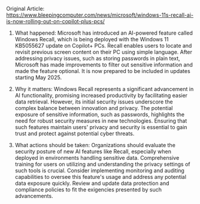 Original Article: https://www.bleepingcomputer.com/news/microsoft/windows-11s-recall-ai-is-now-rolling-out-on-copilot-plus-pcs/

1) What happened: Microsoft has introduced an AI-powered feature called Windows Recall, which is being deployed with the Windows 11 KB5055627 update on Copilot+ PCs. Recall enables users to locate and revisit previous screen content on their PC using simple language. After addressing privacy issues, such as storing passwords in plain text, Microsoft has made improvements to filter out sensitive information and made the feature optional. It is now prepared to be included in updates starting May 2025.

2) Why it matters: Windows Recall represents a significant advancement in AI functionality, promising increased productivity by facilitating easier data retrieval. However, its initial security issues underscore the complex balance between innovation and privacy. The potential exposure of sensitive information, such as passwords, highlights the need for robust security measures in new technologies. Ensuring that such features maintain users' privacy and security is essential to gain trust and protect against potential cyber threats.

3) What actions should be taken: Organizations should evaluate the security posture of new AI features like Recall, especially when deployed in environments handling sensitive data. Comprehensive training for users on utilizing and understanding the privacy settings of such tools is crucial. Consider implementing monitoring and auditing capabilities to oversee this feature's usage and address any potential data exposure quickly. Review and update data protection and compliance policies to fit the exigencies presented by such advancements.